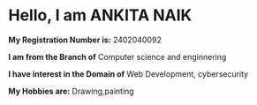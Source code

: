 

# Hello, I am **ANKITA NAIK** 

**My Registration Number is:** 2402040092

**I am from the Branch of** Computer science and enginnering

**I have interest in the Domain of** Web Development, cybersecurity

**My Hobbies are:** Drawing,painting

